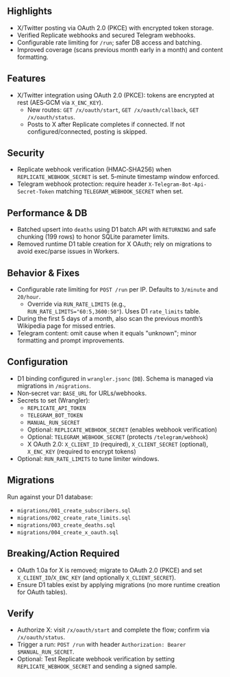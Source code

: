 ## Highlights
- X/Twitter posting via OAuth 2.0 (PKCE) with encrypted token storage.
- Verified Replicate webhooks and secured Telegram webhooks.
- Configurable rate limiting for `/run`; safer DB access and batching.
- Improved coverage (scans previous month early in a month) and content formatting.

## Features
- X/Twitter integration using OAuth 2.0 (PKCE): tokens are encrypted at rest (AES‑GCM via `X_ENC_KEY`).
  - New routes: `GET /x/oauth/start`, `GET /x/oauth/callback`, `GET /x/oauth/status`.
  - Posts to X after Replicate completes if connected. If not configured/connected, posting is skipped.

## Security
- Replicate webhook verification (HMAC‑SHA256) when `REPLICATE_WEBHOOK_SECRET` is set. 5‑minute timestamp window enforced.
- Telegram webhook protection: require header `X-Telegram-Bot-Api-Secret-Token` matching `TELEGRAM_WEBHOOK_SECRET` when set.

## Performance & DB
- Batched upsert into `deaths` using D1 batch API with `RETURNING` and safe chunking (199 rows) to honor SQLite parameter limits.
- Removed runtime D1 table creation for X OAuth; rely on migrations to avoid exec/parse issues in Workers.

## Behavior & Fixes
- Configurable rate limiting for `POST /run` per IP. Defaults to `3/minute` and `20/hour`.
  - Override via `RUN_RATE_LIMITS` (e.g., `RUN_RATE_LIMITS="60:5,3600:50"`). Uses D1 `rate_limits` table.
- During the first 5 days of a month, also scan the previous month’s Wikipedia page for missed entries.
- Telegram content: omit cause when it equals "unknown"; minor formatting and prompt improvements.

## Configuration
- D1 binding configured in `wrangler.jsonc` (`DB`). Schema is managed via migrations in `/migrations`.
- Non‑secret var: `BASE_URL` for URLs/webhooks.
- Secrets to set (Wrangler):
  - `REPLICATE_API_TOKEN`
  - `TELEGRAM_BOT_TOKEN`
  - `MANUAL_RUN_SECRET`
  - Optional: `REPLICATE_WEBHOOK_SECRET` (enables webhook verification)
  - Optional: `TELEGRAM_WEBHOOK_SECRET` (protects `/telegram/webhook`)
  - X OAuth 2.0: `X_CLIENT_ID` (required), `X_CLIENT_SECRET` (optional), `X_ENC_KEY` (required to encrypt tokens)
- Optional: `RUN_RATE_LIMITS` to tune limiter windows.

## Migrations
Run against your D1 database:
- `migrations/001_create_subscribers.sql`
- `migrations/002_create_rate_limits.sql`
- `migrations/003_create_deaths.sql`
- `migrations/004_create_x_oauth.sql`

## Breaking/Action Required
- OAuth 1.0a for X is removed; migrate to OAuth 2.0 (PKCE) and set `X_CLIENT_ID`/`X_ENC_KEY` (and optionally `X_CLIENT_SECRET`).
- Ensure D1 tables exist by applying migrations (no more runtime creation for OAuth tables).

## Verify
- Authorize X: visit `/x/oauth/start` and complete the flow; confirm via `/x/oauth/status`.
- Trigger a run: `POST /run` with header `Authorization: Bearer $MANUAL_RUN_SECRET`.
- Optional: Test Replicate webhook verification by setting `REPLICATE_WEBHOOK_SECRET` and sending a signed sample.
